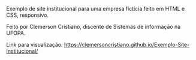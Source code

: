 Exemplo de site institucional para uma empresa fictícia feito em HTML e CSS, responsivo.

Feito por Clemerson Cristiano, discente de Sistemas de informação na UFOPA.

Link para visualização: https://clemersoncristiano.github.io/Exemplo-Site-Institucional/
